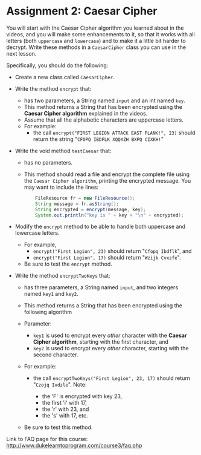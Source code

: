# Assignment 2: Caesar Cipher

You will start with the Caesar Cipher algorithm you learned about in the videos, and you will make some enhancements to it, so that it works with all letters (both `uppercase` and `lowercase`) and to make it a little bit harder to decrypt. Write these methods in a `CaesarCipher` class you can use in the next lesson.

Specifically, you should do the following:

- Create a new class called `CaesarCipher`.
- Write the method `encrypt` that:
    - has two parameters, a String named `input` and an int named `key`.
    - This method returns a String that has been encrypted using the __Caesar Cipher algorithm__ explained in the videos.
    - Assume that all the alphabetic characters are uppercase letters.
    - For example:
        - the call `encrypt("FIRST LEGION ATTACK EAST FLANK!", 23)` should return the string "`CFOPQ IBDFLK XQQXZH BXPQ CIXKH!`"

- Write the void method `testCaesar` that:
    - has no parameters.
    - This method should read a file and encrypt the complete file using the `Caesar Cipher algorithm`, printing the encrypted message. You may want to include the lines:

        ```java
            FileResource fr = new FileResource();
            String message = fr.asString();
            String encrypted = encrypt(message, key);
            System.out.println("key is " + key + "\n" + encrypted);
        ```

- Modify the `encrypt` method to be able to handle both uppercase and lowercase letters.
    - For example,
        - `encrypt("First Legion", 23)` should return "`Cfopq Ibdflk`", and
        - `encrypt("First Legion", 17)` should return "`Wzijk Cvxzfe`".
    - Be sure to test the `encrypt` method.

- Write the method `encryptTwoKeys` that:

    - has three parameters, a String named `input`, and two integers named `key1` and `key2`.
    - This method returns a String that has been encrypted using the following algorithm
    - Parameter:

        - `key1` is used to encrypt every _other_ character with the __Caesar Cipher algorithm__, starting with the first character, and
        - `key2` is used to encrypt every _other_ character, starting with the second character.
    - For example:

        - the call `encryptTwoKeys("First Legion", 23, 17)` should return "`Czojq Ivdzle`". Note:

            - the 'F' is encrypted with key 23,
            - the first 'i' with 17,
            - the 'r' with 23, and
            - the 's' with 17, etc.
    - Be sure to test this method.

Link to FAQ page for this course: http://www.dukelearntoprogram.com/course3/faq.php
